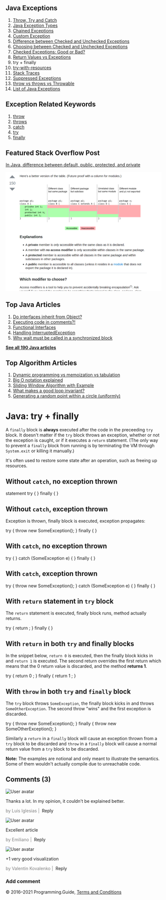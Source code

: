 <span class="underline"></span>

<span class="underline"></span>

Java Exceptions
---------------

1.  [Throw, Try and Catch](exceptions-throw-try-catch.html)
2.  [Java Exception Types](exception-types.html)
3.  [Chained Exceptions](chained-exceptions.html)
4.  [Custom Exception](custom-exception.html)
5.  [Difference between Checked and Unchecked Exceptions](difference-between-checked-and-unchecked-exceptions.html)
6.  [Choosing between Checked and Unchecked Exceptions](choosing-between-checked-and-unchecked-exceptions.html)
7.  [Checked Exceptions: Good or Bad?](checked-exceptions-good-or-bad.html)
8.  [Return Values vs Exceptions](return-values-vs-exceptions.html)
9.  try + finally
10. [try-with-resources](try-with-resources.html)
11. [Stack Traces](stack-trace.html)
12. [Suppressed Exceptions](suppressed-exceptions.html)
13. [throw vs throws vs Throwable](throw-vs-throws-vs-throwable.html)
14. [List of Java Exceptions](list-of-java-exceptions.html)

Exception Related Keywords
--------------------------

1.  [throw](throw.html)
2.  [throws](throws.html)
3.  [catch](catch.html)
4.  [try](try.html)
5.  [finally](finally.html)

Featured Stack Overflow Post
----------------------------

[In Java, difference between default, public, protected, and private](https://stackoverflow.com/a/33627846/276052)  
  
[<img src="../images/so-featured-33627846.png" alt="StackOverflow screenshot thumbnail" class="screenshot" />](https://stackoverflow.com/a/33627846/276052)

<span class="underline"></span>

Top Java Articles
-----------------

1.  [Do interfaces inherit from Object?](do-interfaces-inherit-from-object.html)
2.  [Executing code in comments?!](executing-code-in-comments.html)
3.  [Functional Interfaces](functional-interfaces.html)
4.  [Handling InterruptedException](handling-interrupted-exceptions.html)
5.  [Why wait must be called in a synchronized block](why-wait-must-be-in-synchronized.html)

[**See all 190 Java articles**](index.html)

Top Algorithm Articles
----------------------

1.  [Dynamic programming vs memoization vs tabulation](../dynamic-programming-vs-memoization-vs-tabulation.html)
2.  [Big O notation explained](../big-o-notation-explained.html)
3.  [Sliding Window Algorithm with Example](../sliding-window-example.html)
4.  [What makes a good loop invariant?](../what-makes-a-good-loop-invariant.html)
5.  [Generating a random point within a circle (uniformly)](../random-point-within-circle.html)

Java: try + finally
===================

A `finally` block is **always** executed after the code in the preceeding `try` block. It doesn't matter if the `try` block throws an exception, whether or not the exception is caught, or if it executes a `return` statement. (The only way to prevent a `finally` block from running is by terminating the VM through `System.exit` or killing it manually.)

It's often used to restore some state after an operation, such as freeing up resources.

Without `catch`, no exception thrown
------------------------------------

statement try { } finally { }

Without `catch`, exception thrown
---------------------------------

Exception is thrown, finally block is executed, exception propagates:

try { throw new SomeException(); } finally { }

With `catch`, no exception thrown
---------------------------------

try { } catch (SomeException e) { } finally { }

With `catch`, exception thrown
------------------------------

try { throw new SomeException(); } catch (SomeException e) { } finally { }

With `return` statement in `try` block
--------------------------------------

The `return` statement is executed, finally block runs, method actually returns.

try { return ; } finally { }

With `return` in both `try` and finally blocks
----------------------------------------------

In the snippet below, `return 0` is executed, then the finally block kicks in and `return 1` is executed. The second return overrides the first return which means that the 0 return value is discarded, and the method **returns 1**.

try { return 0 ; } finally { return 1 ; }

With `throw` in both `try` and `finally` block
----------------------------------------------

The `try` block throws `SomeException`, the finally block kicks in and throws `SomeOtherException`. The second throw "wins" and the first exception is discarded.

try { throw new SomeException(); } finally { throw new SomeOtherException(); }

Similarly a `return` in a `finally` block will cause an exception thrown from a `try` block to be discarded and `throw` in a `finally` block will cause a normal return value from a `try` block to be discarded.

**Note:** The examples are notional and only meant to illustrate the semantics. Some of them wouldn't actually compile due to unreachable code.

Comments (3)
------------

![User avatar](https://www.gravatar.com/avatar/9345bde1426871f0839fc75d34bfc784?d=mp)

Thanks a lot. In my opinion, it couldn't be explained better.

<span style="color: grey">by Luis Iglesias | </span> <span class="reply-button">Reply</span>

![User avatar](https://www.gravatar.com/avatar/d41d8cd98f00b204e9800998ecf8427e?d=mp)

Excellent article

<span style="color: grey">by Emiliano | </span> <span class="reply-button">Reply</span>

![User avatar](https://www.gravatar.com/avatar/eb4973cdb30a0acf79b800836c771c66?d=mp)

+1 very good visualization

<span style="color: grey">by Valentin Kovalenko | </span> <span class="reply-button">Reply</span>

### Add comment

© 2016–2021 Programming.Guide, [Terms and Conditions](../terms-and-conditions.html)
